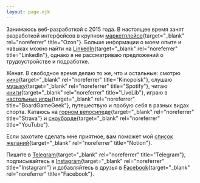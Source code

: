 ```yaml
---
layout: page.njk
---
```


Занимаюсь веб-разработкой с 2015 года. В настоящее время занят разработкой интерфейсов в крупном [маркетплейсе](https://www.ozon.ru){target="\_blank" rel="noreferrer" title="Ozon"}.
Больше информации о моем опыте и навыках можно найти на [LinkedIn](https://www.linkedin.com/in/kirillunlimited){target="\_blank" rel="noreferrer" title="LinkedIn"}, однако я не рассматриваю предложений о трудоустройстве и подработке.

Женат. В свободное время делаю то же, что и остальные: смотрю [кино](https://www.kinopoisk.ru/user/14006777){target="\_blank" rel="noreferrer" title="Kinopoisk"}, слушаю [музыку](https://open.spotify.com/user/31woa7anrwoyjfdww63esvvdxk6u){target="\_blank" rel="noreferrer" title="Spotify"}, читаю [книги](https://www.livelib.ru/reader/kirillunlimited){target="\_blank" rel="noreferrer" title="LiveLib"}, играю в [настольные игры](https://www.boardgamegeek.com/user/kirillunlimited){target="\_blank" rel="noreferrer" title="BoardGameGeek"}, путешествую и пробую себя в разных видах спорта. Катаюсь на [горном велосипеде](https://www.strava.com/athletes/38933609){target="\_blank" rel="noreferrer" title="Strava"} и [сноуборде](https://www.youtube.com/watch?v=iE2OXBkd1W0){target="\_blank" rel="noreferrer" title="YouTube"}.

Если захотите сделать мне приятное, вам поможет мой [список желаний](https://www.notion.so/f30e496a3fc040da8d88b7971cc3a57a){target="\_blank" rel="noreferrer" title="Notion"}.

Пишите в [Telegram](https://t.me/kirillunlimited){target="\_blank" rel="noreferrer" title="Telegram"}, подписывайтесь в [Instagram](https://www.instagram.com/kirillunlimited/){target="\_blank" rel="noreferrer" title="Instagram"} и добавляйтесь в друзья в [Facebook](https://www.facebook.com/kirillunlimited){target="\_blank" rel="noreferrer" title="Facebook"}.
